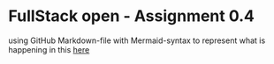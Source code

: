 # FullStack open - Assignment 0.4

using GitHub Markdown-file with Mermaid-syntax to represent what is happening in this  [here](https://studies.cs.helsinki.fi/exampleapp/notes)